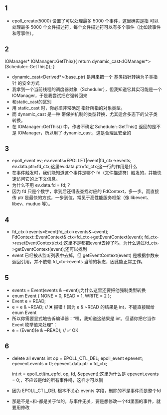 ## 1
- epoll_create(5000) 设置了可以处理最多 5000 个事件，这里确实是指 可以处理最多 5000 个文件描述符，每个文件描述符可以有多个事件（比如读事件和写事件）。
## 2
IOManager* IOManager::GetThis(){
        return dynamic_cast<IOManager*>(Scheduler::GetThis());
    }
- dynamic_cast<Derived*>(base_ptr) 是用来把一个 基类指针转换为子类指针 的安全方式
- 我拿到一个当前线程的调度器对象（Scheduler），但我知道它其实可能是一个 IOManager，于是我尝试把它强转回来
- 和static_cast的区别
- 用 static_cast 时，你必须非常确定 指针所指的对象类型。
- 而 dynamic_cast 是一种 带保护机制的类型转换，尤其适合多态下的父子类转换。
- 在 IOManager::GetThis() 中，作者不确定 Scheduler::GetThis() 返回的是不是 IOManager，所以用了 dynamic_cast，这是合理且安全的
## 3
-  epoll_event  ev;
        ev.events=EPOLLET|event|fd_ctx->events;
        ev.data.ptr=fd_ctx;这里ev.data.ptr=fd_ctx;这一行的作用是什么
-  在事件触发时，我们能知道这个事件是哪个 fd（文件描述符）触发的，并能快速访问它的上下文信息。
-  为什么不用 ev.data.fd = fd;？
-  因为 fd 只是个数字，拿到后还得去查找对应的 FdContext，多一步。而直接传 ptr 是最快的方式，一步到位，常见于高性能服务框架（像 libevent、libev、muduo 等）。
## 4
-  fd_ctx->events=Event(fd_ctx->events&~event);
        FdContext::EventContext& ctx=fd_ctx->getEventContext(event);
        fd_ctx->resetEventContext(ctx);这里不是都把event去掉了吗，为什么通过fd_ctx->getEventContext(event);还可以找到
- event 已经被从监听列表中去掉，但 getEventContext(event) 是根据参数来返回引用，并不依赖 fd_ctx->events 当前的状态，因此能正常工作。
## 5
- events = Event(events & ~event);为什么这里还要把他强制类型转换
- enum Event { NONE = 0, READ = 1, WRITE = 2 };
- Event e = READ;
- e = e & ~READ;  // ❌ 报错！因为 e & ~READ 的结果是 int，不能直接赋给 enum Event
- 所以你需要显式地告诉编译器：“嘿，我知道这结果是 int，但请你把它当作 Event 枚举值来处理”：
- e = (Event)(e & ~READ);  // ✅ OK
## 6
- delete all events
    int op = EPOLL_CTL_DEL;
    epoll_event epevent;
    epevent.events   = 0;
    epevent.data.ptr = fd_ctx;

    int rt = epoll_ctl(m_epfd, op, fd, &epevent);这里为什么是   epevent.events   = 0;，不应该是fd的所有事件吗，这样才可以删
- 因为 EPOLL_CTL_DEL 根本不关心 events 字段，删除的不是事件而是整个fd
- 那是不是+和-都是关于fd的，与事件无关，要是想修改一个fd里面的事件，就要用修改


